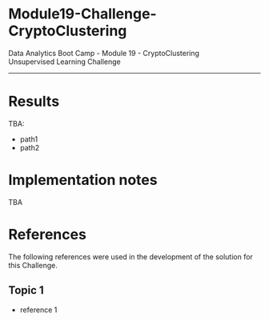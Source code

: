 # Module19-Challenge-CryptoClustering
Data Analytics Boot Camp - Module 19 - CryptoClustering \
Unsupervised Learning Challenge

---

# Results

TBA:
- path1
- path2

# Implementation notes

TBA

# References

The following references were used in the development of the solution for this Challenge.

## Topic 1
- reference 1
